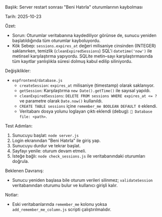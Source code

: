Başlık: Server restart sonrası "Beni Hatırla" oturumlarının kaybolması

Tarih: 2025-10-23

Özet:
- Sorun: Oturumlar veritabanına kaydediliyor görünse de, sunucu yeniden başlatıldığında tüm oturumlar kayboluyordu.
- Kök Sebep: `sessions.expires_at` değeri milisaniye cinsinden (INTEGER) saklanırken, temizlik (`cleanExpiredSessions`) SQL'i `datetime('now')` ile metinsel karşılaştırma yapıyordu. SQLite metin–sayı karşılaştırmasında tüm kayıtlar yanlışlıkla süresi dolmuş kabul edilip siliniyordu.

Değişiklikler:
- `espfrontend/database.js`
  - `createSession`: `expires_at` milisaniye (timestamp) olarak saklanıyor.
  - `getSession`: Karşılaştırma `new Date().getTime()` ile sayısal yapıldı.
  - `cleanExpiredSessions`: `DELETE FROM sessions WHERE expires_at <= ?` ve parametre olarak `Date.now()` kullanıldı.
  - `CREATE TABLE sessions` içine `remember_me BOOLEAN DEFAULT 0` eklendi.
  - Veritabanı dosya yolunu loglayan çıktı eklendi (debug): `📁 Database file: <path>`.

Test Adımları:
1) Sunucuyu başlat: `node server.js`
2) Login ekranından "Beni Hatırla" ile giriş yap.
3) Sunucuyu durdur ve tekrar başlat.
4) Sayfayı yenile: oturum devam etmeli.
5) İsteğe bağlı: `node check_sessions.js` ile veritabanındaki oturumları doğrula.

Beklenen Davranış:
- Sunucu yeniden başlasa bile oturum verileri silinmez; `validateSession` veritabanından oturumu bulur ve kullanıcı girişli kalır.

Notlar:
- Eski veritabanlarında `remember_me` kolonu yoksa `add_remember_me_column.js` scripti çalıştırılmalıdır.




